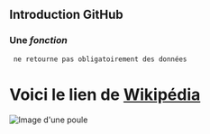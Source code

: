 ## **Introduction GitHub**
### Une *fonction*
``` ne retourne pas obligatoirement des données```
# Voici le lien de [Wikipédia](https://fr.wikipedia.org/)
![Image d'une poule](img/poule.jpg)
